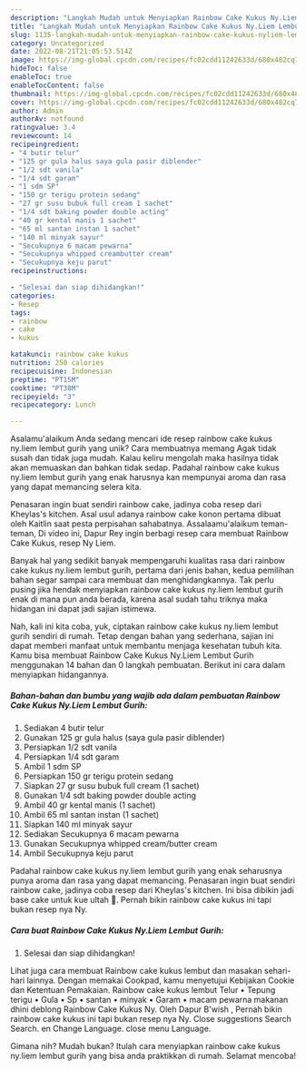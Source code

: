 ```yaml
---
description: "Langkah Mudah untuk Menyiapkan Rainbow Cake Kukus Ny.Liem Lembut Gurih{ yang Lezat"
title: "Langkah Mudah untuk Menyiapkan Rainbow Cake Kukus Ny.Liem Lembut Gurih{ yang Lezat"
slug: 1135-langkah-mudah-untuk-menyiapkan-rainbow-cake-kukus-nyliem-lembut-gurih-yang-lezat
category: Uncategorized
date: 2022-08-21T21:05:53.514Z
image: https://img-global.cpcdn.com/recipes/fc02cdd11242633d/680x482cq70/rainbow-cake-kukus-nyliem-lembut-gurih-foto-resep-utama.jpg
hideToc: false
enableToc: true
enableTocContent: false
thumbnail: https://img-global.cpcdn.com/recipes/fc02cdd11242633d/680x482cq70/rainbow-cake-kukus-nyliem-lembut-gurih-foto-resep-utama.jpg
cover: https://img-global.cpcdn.com/recipes/fc02cdd11242633d/680x482cq70/rainbow-cake-kukus-nyliem-lembut-gurih-foto-resep-utama.jpg
author: Admin
authorAv: notfound
ratingvalue: 3.4
reviewcount: 14
recipeingredient:
- "4 butir telur"
- "125 gr gula halus saya gula pasir diblender"
- "1/2 sdt vanila"
- "1/4 sdt garam"
- "1 sdm SP"
- "150 gr terigu protein sedang"
- "27 gr susu bubuk full cream 1 sachet"
- "1/4 sdt baking powder double acting"
- "40 gr kental manis 1 sachet"
- "65 ml santan instan 1 sachet"
- "140 ml minyak sayur"
- "Secukupnya 6 macam pewarna"
- "Secukupnya whipped creambutter cream"
- "Secukupnya keju parut"
recipeinstructions:

- "Selesai dan siap dihidangkan!"
categories:
- Resep
tags:
- rainbow
- cake
- kukus

katakunci: rainbow cake kukus 
nutrition: 250 calories
recipecuisine: Indonesian
preptime: "PT15M"
cooktime: "PT38M"
recipeyield: "3"
recipecategory: Lunch

---
```



Asalamu'alaikum Anda sedang mencari ide resep rainbow cake kukus ny.liem lembut gurih yang unik? Cara membuatnya memang Agak tidak susah dan tidak juga mudah. Kalau keliru mengolah maka hasilnya tidak akan memuaskan dan bahkan tidak sedap. Padahal rainbow cake kukus ny.liem lembut gurih yang enak harusnya kan mempunyai aroma dan rasa yang dapat memancing selera kita.


Penasaran ingin buat sendiri rainbow cake, jadinya coba resep dari Kheylas&#39;s kitchen. Asal usul adanya rainbow cake konon pertama dibuat oleh Kaitlin saat pesta perpisahan sahabatnya. Assalaamu&#39;alaikum teman-teman, Di video ini, Dapur Rey ingin berbagi resep cara membuat Rainbow Cake Kukus, resep Ny Liem.

Banyak hal yang sedikit banyak mempengaruhi kualitas rasa dari rainbow cake kukus ny.liem lembut gurih, pertama dari jenis bahan, kedua pemilihan bahan segar sampai cara membuat dan menghidangkannya. Tak perlu pusing jika hendak menyiapkan rainbow cake kukus ny.liem lembut gurih enak di mana pun anda berada, karena asal sudah tahu triknya maka hidangan ini dapat jadi sajian istimewa.


Nah, kali ini kita coba, yuk, ciptakan rainbow cake kukus ny.liem lembut gurih sendiri di rumah. Tetap dengan bahan yang sederhana, sajian ini dapat memberi manfaat untuk membantu menjaga kesehatan tubuh kita. Kamu bisa membuat Rainbow Cake Kukus Ny.Liem Lembut Gurih menggunakan 14 bahan dan 0 langkah pembuatan. Berikut ini cara dalam menyiapkan hidangannya.

<!--inarticleads1-->

##### Bahan-bahan dan bumbu yang wajib ada dalam pembuatan Rainbow Cake Kukus Ny.Liem Lembut Gurih:

1. Sediakan 4 butir telur
1. Gunakan 125 gr gula halus (saya gula pasir diblender)
1. Persiapkan 1/2 sdt vanila
1. Persiapkan 1/4 sdt garam
1. Ambil 1 sdm SP
1. Persiapkan 150 gr terigu protein sedang
1. Siapkan 27 gr susu bubuk full cream (1 sachet)
1. Gunakan 1/4 sdt baking powder double acting
1. Ambil 40 gr kental manis (1 sachet)
1. Ambil 65 ml santan instan (1 sachet)
1. Siapkan 140 ml minyak sayur
1. Sediakan Secukupnya 6 macam pewarna
1. Gunakan Secukupnya whipped cream/butter cream
1. Ambil Secukupnya keju parut


Padahal rainbow cake kukus ny.liem lembut gurih yang enak seharusnya punya aroma dan rasa yang dapat memancing. Penasaran ingin buat sendiri rainbow cake, jadinya coba resep dari Kheylas&#39;s kitchen. Ini bisa dibikin jadi base cake untuk kue ultah 🥰. Pernah bikin rainbow cake kukus ini tapi bukan resep nya Ny. 

<!--inarticleads2-->

##### Cara buat Rainbow Cake Kukus Ny.Liem Lembut Gurih:


1. Selesai dan siap dihidangkan!

Lihat juga cara membuat Rainbow cake kukus lembut dan masakan sehari-hari lainnya. Dengan memakai Cookpad, kamu menyetujui Kebijakan Cookie dan Ketentuan Pemakaian. Rainbow cake kukus lembut Telur • Tepung terigu • Gula • Sp • santan • minyak • Garam • macam pewarna makanan dhini deblong Rainbow Cake Kukus Ny. Oleh Dapur B&#39;wish , Pernah bikin rainbow cake kukus ini tapi bukan resep nya Ny. Close suggestions Search Search. en Change Language. close menu Language. 

Gimana nih? Mudah bukan? Itulah cara menyiapkan rainbow cake kukus ny.liem lembut gurih yang bisa anda praktikkan di rumah. Selamat mencoba!
